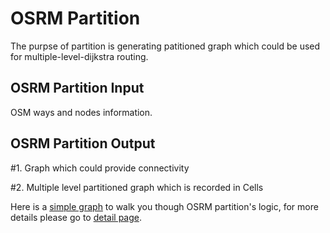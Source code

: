 # OSRM Partition

The purpse of partition is generating patitioned graph which could be used for multiple-level-dijkstra routing.

## OSRM Partition Input
OSM ways and nodes information.

## OSRM Partition Output
#1. Graph which could provide connectivity

#2. Multiple level partitioned graph which is recorded in Cells

Here is a [simple graph](./partition/osrm_partition_simple_case.md) to walk you though OSRM partition's logic, for more details please go to [detail page](./partition/osrm_partition_detail.md).


